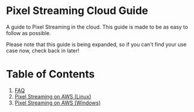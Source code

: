 # Pixel Streaming Cloud Guide
A guide to Pixel Streaming in the cloud. This guide is made to be as easy to follow as possible.

Please note that this guide is being expanded, so if you can't find your use case now, check back in later!

# Table of Contents

1. [FAQ](FAQ.md)
2. [Pixel Streaming on AWS (Linux)](Pixel%20Streaming%20on%20AWS%20(Linux).md)
3. [Pixel Streaming on AWS (Windows)](Pixel%20Streaming%20on%20AWS%20(Windows).md)
